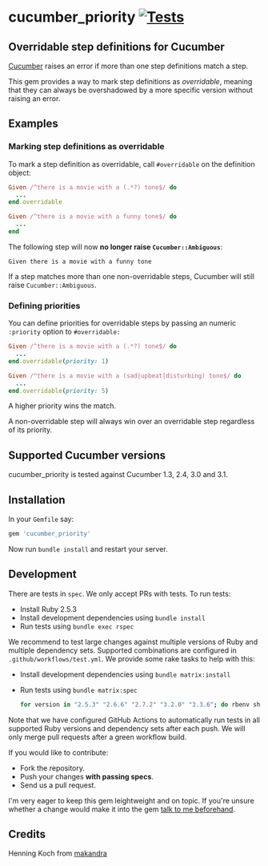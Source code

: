 cucumber_priority [![Tests](https://github.com/makandra/cucumber_priority/workflows/Tests/badge.svg)](https://github.com/makandra/cucumber_priority/actions?query=branch:master)
=================

Overridable step definitions for Cucumber
-----------------------------------------

[Cucumber](https://github.com/cucumber/cucumber-ruby) raises an error if more than one step definitions match a step.

This gem provides a way to mark step definitions as *overridable*, meaning that they can always be overshadowed by a more specific version without raising an error.


Examples
--------

### Marking step definitions as overridable

To mark a step definition as overridable, call `#overridable` on the definition object:

```ruby
Given /^there is a movie with a (.*?) tone$/ do
  ...
end.overridable

Given /^there is a movie with a funny tone$/ do
  ...
end
```

The following step will now **no longer raise `Cucumber::Ambiguous`**:

```cucumber
Given there is a movie with a funny tone
```

If a step matches more than one non-overridable steps, Cucumber will still raise `Cucumber::Ambiguous`.


### Defining priorities

You can define priorities for overridable steps by passing an numeric `:priority` option to `#overridable:`

```ruby
Given /^there is a movie with a (.*?) tone$/ do
  ...
end.overridable(priority: 1)

Given /^there is a movie with a (sad|upbeat|disturbing) tone$/ do
  ...
end.overridable(priority: 5)
```

A higher priority wins the match.

A non-overridable step will always win over an overridable step regardless of its priority.


Supported Cucumber versions
----------------------------

cucumber_priority is tested against Cucumber 1.3, 2.4, 3.0 and 3.1.


Installation
------------

In your `Gemfile` say:

```ruby
gem 'cucumber_priority'
```

Now run `bundle install` and restart your server.


Development
-----------

There are tests in `spec`. We only accept PRs with tests. To run tests:

- Install Ruby 2.5.3
- Install development dependencies using `bundle install`
- Run tests using `bundle exec rspec`

We recommend to test large changes against multiple versions of Ruby and multiple dependency sets. Supported combinations are configured in `.github/workflows/test.yml`. We provide some rake tasks to help with this:

- Install development dependencies using `bundle matrix:install`
- Run tests using `bundle matrix:spec`

  ```sh
  for version in "2.5.3" "2.6.6" "2.7.2" "3.2.0" "3.3.6"; do rbenv shell $version && bundle install && bundle exec rake matrix:install && bundle exec rake matrix:spec; done
  ```
  
Note that we have configured GitHub Actions to automatically run tests in all supported Ruby versions and dependency sets after each push. We will only merge pull requests after a green workflow build.

If you would like to contribute:

- Fork the repository.
- Push your changes **with passing specs**.
- Send us a pull request.

I'm very eager to keep this gem leightweight and on topic. If you're unsure whether a change would make it into the gem  [talk to me beforehand](mailto:henning.koch@makandra.de).


Credits
-------

Henning Koch from [makandra](https://makandra.com/)
